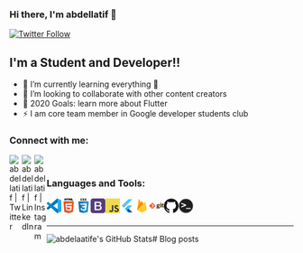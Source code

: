 

### Hi there, I'm abdellatif  👋 


[![Twitter Follow](https://img.shields.io/twitter/follow/ben_Abdellatife?color=1DA1F2&logo=twitter&style=for-the-badge)](https://twitter.com/ben_Abdellatife)

## I'm a Student and  Developer!!


- 🌱 I’m currently learning everything 🤣
- 👯 I’m looking to collaborate with other content creators
- 🥅 2020 Goals: learn more about Flutter
- ⚡  I am core team member in Google developer students club

### Connect with me:

[<img align="left" alt="abdellatif | Twitter" width="22px" src="https://cdn.jsdelivr.net/npm/simple-icons@v3/icons/twitter.svg" />][twitter]
[<img align="left" alt="abdellatif | LinkedIn" width="22px" src="https://cdn.jsdelivr.net/npm/simple-icons@v3/icons/linkedin.svg" />][linkedin]
[<img align="left" alt="abdellatif | Instagram" width="22px" src="https://cdn.jsdelivr.net/npm/simple-icons@v3/icons/instagram.svg" />][instagram]

<br />

### Languages and Tools:

[<img align="left" alt="Visual Studio Code" width="26px" src="https://raw.githubusercontent.com/github/explore/80688e429a7d4ef2fca1e82350fe8e3517d3494d/topics/visual-studio-code/visual-studio-code.png" />][#]
[<img align="left" alt="HTML5" width="26px" src="https://raw.githubusercontent.com/github/explore/80688e429a7d4ef2fca1e82350fe8e3517d3494d/topics/html/html.png" />][#]
[<img align="left" alt="CSS3" width="26px" src="https://raw.githubusercontent.com/github/explore/80688e429a7d4ef2fca1e82350fe8e3517d3494d/topics/css/css.png" />][#]
[<img align="left" alt="Sass" width="26px" src="https://raw.githubusercontent.com/github/explore/80688e429a7d4ef2fca1e82350fe8e3517d3494d/topics/bootstrap/bootstrap.png" />][#]
[<img align="left" alt="JavaScript" width="26px" src="https://raw.githubusercontent.com/github/explore/80688e429a7d4ef2fca1e82350fe8e3517d3494d/topics/javascript/javascript.png" />][#]
[<img align="left" alt="Gatsby" width="26px" src="https://raw.githubusercontent.com/github/explore/e94815998e4e0713912fed477a1f346ec04c3da2/topics/flutter/flutter.png" />][#]
[<img align="left" alt="GraphQL" width="26px" src="https://raw.githubusercontent.com/github/explore/80688e429a7d4ef2fca1e82350fe8e3517d3494d/topics/firebase/firebase.png" />][#]
[<img align="left" alt="Git" width="26px" src="https://raw.githubusercontent.com/github/explore/80688e429a7d4ef2fca1e82350fe8e3517d3494d/topics/git/git.png" />][#]
[<img align="left" alt="GitHub" width="26px" src="https://raw.githubusercontent.com/github/explore/78df643247d429f6cc873026c0622819ad797942/topics/github/github.png" />][#]
[<img align="left" alt="Terminal" width="26px" src="https://raw.githubusercontent.com/github/explore/80688e429a7d4ef2fca1e82350fe8e3517d3494d/topics/terminal/terminal.png" />][#]

<br />
<br />

---
 <img align="left" alt="abdelaatife's GitHub Stats" src="https://github-readme-stats.abdelaatife.vercel.app/api?username=abdelaatife&show_icons=true&hide_border=true" />
# Blog posts
<!-- BLOG-POST-LIST:START -->
<!-- BLOG-POST-LIST:END -->






[twitter]: https://twitter.com/ben_Abdellatife
[instagram]: https://www.instagram.com/ben.kaida/
[linkedin]:https://www.linkedin.com/in/abdellatif-ben-kaida-062838224
[#]: #

